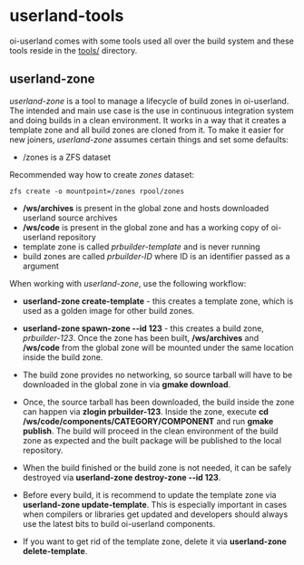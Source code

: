 # userland-tools

oi-userland comes with some tools used all over the build system and 
these tools reside in the [tools/](https://github.com/OpenIndiana/oi-userland/tree/oi/hipster/tools) directory.

## userland-zone

_userland-zone_ is a tool to manage a lifecycle of build zones in oi-userland. 
The intended and main use case is the use in continuous integration system and doing builds in a clean environment.
It works in a way that it creates a template zone and all build zones are cloned from it.
To make it easier for new joiners, _userland-zone_ assumes certain things and set some defaults:

* /zones is a ZFS dataset

Recommended way how to create _zones_ dataset:

```shell script
zfs create -o mountpoint=/zones rpool/zones 
```

* **/ws/archives** is present in the global zone and hosts downloaded userland source archives
* **/ws/code** is present in the global zone and has a working copy of oi-userland repository
* template zone is called _prbuilder-template_ and is never running
* build zones are called _prbuilder-ID_ where ID is an identifier passed as a argument
  
When working with _userland-zone_, use the following workflow:

* **userland-zone create-template** - this creates a template zone, which is used as a golden image for other build zones. 

* **userland-zone spawn-zone --id 123** - this creates a build zone, _prbuilder-123_. Once the zone has been built,
**/ws/archives** and **/ws/code** from the global zone will be mounted under the same location inside the build zone.

* The build zone provides no networking, so source tarball will have to be downloaded in the global zone 
in via **gmake download**.

* Once, the source tarball has been downloaded, the build inside the zone can happen via **zlogin prbuilder-123**. 
Inside the zone, execute **cd /ws/code/components/CATEGORY/COMPONENT** and run **gmake publish**. 
The build will proceed in the clean environment of the build zone as expected and the built package will be 
published to the local repository.

*  When the build finished or the build zone is not needed, it can be safely destroyed 
via **userland-zone destroy-zone --id 123**.

* Before every build, it is recommend to update the template zone via **userland-zone update-template**. 
This is especially important in cases when compilers or libraries get updated and developers should always use the latest
bits to build oi-userland components.

* If you want to get rid of the template zone, delete it via **userland-zone delete-template**.
